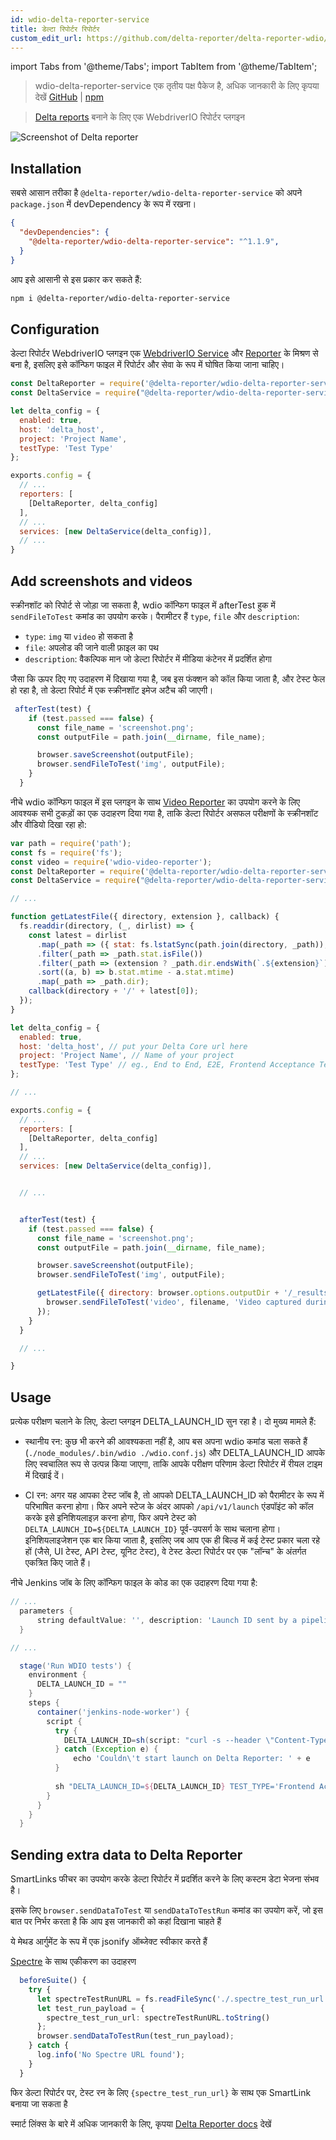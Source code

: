 ```yaml
---
id: wdio-delta-reporter-service
title: डेल्टा रिपोर्टर रिपोर्टर
custom_edit_url: https://github.com/delta-reporter/delta-reporter-wdio/edit/master/README.md
---
```


import Tabs from '@theme/Tabs';
import TabItem from '@theme/TabItem';

> wdio-delta-reporter-service एक तृतीय पक्ष पैकेज है, अधिक जानकारी के लिए कृपया देखें [GitHub](https://github.com/delta-reporter/delta-reporter-wdio) | [npm](https://www.npmjs.com/package/@delta-reporter/wdio-delta-reporter-service)




> [Delta reports](https://github.com/delta-reporter/delta-reporter) बनाने के लिए एक WebdriverIO रिपोर्टर प्लगइन


![Screenshot of Delta reporter](https://raw.githubusercontent.com/delta-reporter/delta-reporter-wdio/master/src/docs/delta-reporter.png)


## Installation


सबसे आसान तरीका है `@delta-reporter/wdio-delta-reporter-service` को अपने `package.json` में devDependency के रूप में रखना।

```json
{
  "devDependencies": {
    "@delta-reporter/wdio-delta-reporter-service": "^1.1.9",
  }
}
```

आप इसे आसानी से इस प्रकार कर सकते हैं:

```bash
npm i @delta-reporter/wdio-delta-reporter-service
```

## Configuration


डेल्टा रिपोर्टर WebdriverIO प्लगइन एक [WebdriverIO Service](https://github.com/webdriverio/webdriverio/tree/master/packages/webdriverio) और [Reporter](https://github.com/webdriverio/webdriverio/tree/master/packages/wdio-reporter) के मिश्रण से बना है, इसलिए इसे कॉन्फिग फाइल में रिपोर्टर और सेवा के रूप में घोषित किया जाना चाहिए।


```js
const DeltaReporter = require('@delta-reporter/wdio-delta-reporter-service/lib/src/reporter');
const DeltaService = require("@delta-reporter/wdio-delta-reporter-service");

let delta_config = {
  enabled: true,
  host: 'delta_host',
  project: 'Project Name',
  testType: 'Test Type'
};

exports.config = {
  // ...
  reporters: [
    [DeltaReporter, delta_config]
  ],
  // ...
  services: [new DeltaService(delta_config)],
  // ...
}
```


## Add screenshots and videos

स्क्रीनशॉट को रिपोर्ट से जोड़ा जा सकता है, wdio कॉन्फिग फाइल में afterTest हुक में `sendFileToTest` कमांड का उपयोग करके। पैरामीटर हैं `type`, `file` और `description`:
- `type`: `img` या `video` हो सकता है
- `file`: अपलोड की जाने वाली फ़ाइल का पथ
- `description`: वैकल्पिक मान जो डेल्टा रिपोर्टर में मीडिया कंटेनर में प्रदर्शित होगा


जैसा कि ऊपर दिए गए उदाहरण में दिखाया गया है, जब इस फंक्शन को कॉल किया जाता है, और टेस्ट फेल हो रहा है, तो डेल्टा रिपोर्ट में एक स्क्रीनशॉट इमेज अटैच की जाएगी।


```js
 afterTest(test) {
    if (test.passed === false) {
      const file_name = 'screenshot.png';
      const outputFile = path.join(__dirname, file_name);

      browser.saveScreenshot(outputFile);
      browser.sendFileToTest('img', outputFile);
    }
  }
```


नीचे wdio कॉन्फिग फाइल में इस प्लगइन के साथ [Video Reporter](https://github.com/presidenten/wdio-video-reporter) का उपयोग करने के लिए आवश्यक सभी टुकड़ों का एक उदाहरण दिया गया है, ताकि डेल्टा रिपोर्टर असफल परीक्षणों के स्क्रीनशॉट और वीडियो दिखा रहा हो:



```js
var path = require('path');
const fs = require('fs');
const video = require('wdio-video-reporter');
const DeltaReporter = require('@delta-reporter/wdio-delta-reporter-service/lib/src/reporter');
const DeltaService = require("@delta-reporter/wdio-delta-reporter-service");

// ...

function getLatestFile({ directory, extension }, callback) {
  fs.readdir(directory, (_, dirlist) => {
    const latest = dirlist
      .map(_path => ({ stat: fs.lstatSync(path.join(directory, _path)), dir: _path }))
      .filter(_path => _path.stat.isFile())
      .filter(_path => (extension ? _path.dir.endsWith(`.${extension}`) : 1))
      .sort((a, b) => b.stat.mtime - a.stat.mtime)
      .map(_path => _path.dir);
    callback(directory + '/' + latest[0]);
  });
}

let delta_config = {
  enabled: true,
  host: 'delta_host', // put your Delta Core url here
  project: 'Project Name', // Name of your project
  testType: 'Test Type' // eg., End to End, E2E, Frontend Acceptance Tests
};

// ...

exports.config = {
  // ...
  reporters: [
    [DeltaReporter, delta_config]
  ],
  // ...
  services: [new DeltaService(delta_config)],


  // ...


  afterTest(test) {
    if (test.passed === false) {
      const file_name = 'screenshot.png';
      const outputFile = path.join(__dirname, file_name);

      browser.saveScreenshot(outputFile);
      browser.sendFileToTest('img', outputFile);

      getLatestFile({ directory: browser.options.outputDir + '/_results_', extension: 'mp4' }, (filename = null) => {
        browser.sendFileToTest('video', filename, 'Video captured during test execution');
      });
    }
  }

  // ...

}
```

## Usage

प्रत्येक परीक्षण चलाने के लिए, डेल्टा प्लगइन DELTA_LAUNCH_ID सुन रहा है। दो मुख्य मामले हैं:

- स्थानीय रन: कुछ भी करने की आवश्यकता नहीं है, आप बस अपना wdio कमांड चला सकते हैं (`./node_modules/.bin/wdio ./wdio.conf.js`) और DELTA_LAUNCH_ID आपके लिए स्वचालित रूप से उत्पन्न किया जाएगा, ताकि आपके परीक्षण परिणाम डेल्टा रिपोर्टर में रीयल टाइम में दिखाई दें।

- CI रन: अगर यह आपका टेस्ट जॉब है, तो आपको DELTA_LAUNCH_ID को पैरामीटर के रूप में परिभाषित करना होगा। फिर अपने स्टेज के अंदर आपको `/api/v1/launch` एंडपॉइंट को कॉल करके इसे इनिशियलाइज़ करना होगा, फिर अपने टेस्ट को `DELTA_LAUNCH_ID=${DELTA_LAUNCH_ID}` पूर्व-उपसर्ग के साथ चलाना होगा। इनिशियलाइजेशन एक बार किया जाता है, इसलिए जब आप एक ही बिल्ड में कई टेस्ट प्रकार चला रहे हों (जैसे, UI टेस्ट, API टेस्ट, यूनिट टेस्ट), वे टेस्ट डेल्टा रिपोर्टर पर एक "लॉन्च" के अंतर्गत एकत्रित किए जाते हैं।

नीचे Jenkins जॉब के लिए कॉन्फिग फाइल के कोड का एक उदाहरण दिया गया है:

```groovy
// ...
  parameters {
      string defaultValue: '', description: 'Launch ID sent by a pipeline, leave it blank', name: 'DELTA_LAUNCH_ID', trim: false
  }

// ...

  stage('Run WDIO tests') {
    environment {
      DELTA_LAUNCH_ID = ""
    }
    steps {
      container('jenkins-node-worker') {
        script {
          try {
            DELTA_LAUNCH_ID=sh(script: "curl -s --header \"Content-Type: application/json\" --request POST --data '{\"name\": \"${JOB_NAME} | ${BUILD_NUMBER} | Wdio Tests\", \"project\": \"Your project\"}' https://delta-core-url/api/v1/launch | python -c 'import sys, json; print(json.load(sys.stdin)[\"id\"])';", returnStdout: true)
          } catch (Exception e) {
              echo 'Couldn\'t start launch on Delta Reporter: ' + e
          }
          
          sh "DELTA_LAUNCH_ID=${DELTA_LAUNCH_ID} TEST_TYPE='Frontend Acceptance Tests' ./node_modules/.bin/wdio ./wdio.conf.js"
        }
      }
    }  
  }
```

## Sending extra data to Delta Reporter

SmartLinks फीचर का उपयोग करके डेल्टा रिपोर्टर में प्रदर्शित करने के लिए कस्टम डेटा भेजना संभव है।

इसके लिए `browser.sendDataToTest` या `sendDataToTestRun` कमांड का उपयोग करें, जो इस बात पर निर्भर करता है कि आप इस जानकारी को कहां दिखाना चाहते हैं

ये मेथड आर्गुमेंट के रूप में एक jsonify ऑब्जेक्ट स्वीकार करते हैं

[Spectre](https://github.com/wearefriday/spectre) के साथ एकीकरण का उदाहरण

```ts
  beforeSuite() {
    try {
      let spectreTestRunURL = fs.readFileSync('./.spectre_test_run_url.json');
      let test_run_payload = {
        spectre_test_run_url: spectreTestRunURL.toString()
      };
      browser.sendDataToTestRun(test_run_payload);
    } catch {
      log.info('No Spectre URL found');
    }
  }
```

फिर डेल्टा रिपोर्टर पर, टेस्ट रन के लिए `{spectre_test_run_url}` के साथ एक SmartLink बनाया जा सकता है

स्मार्ट लिंक्स के बारे में अधिक जानकारी के लिए, कृपया [Delta Reporter docs](https://delta-reporter.github.io/delta-reporter/main_features/#smart-links) देखें